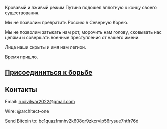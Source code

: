 Кровавый и лживый режим Путина подошел вплотную к концу своего существования.

Мы не позволим превратить Россию в Северную Корею.

Мы не позволим затыкать нам рот, морочить нам голову, сковывать нас цепями и совершать военные преступления от нашего имени.

Лица наши скрыты и имя нам легион.

Время пришло.

## [Присоединиться к борьбе](https://forms.gle/nBBXoQ5WSca9Xe6f9)

## Контакты

Email: [rucivilwar2022@gmail.com](rucivilwar2022@gmail.com)

Wire: @architect-one

Send Bitcoin to: bc1quazfmnhv2k608qr9zkcrvlp56rysue7htfr76d
